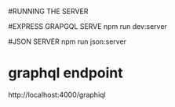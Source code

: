 #RUNNING THE SERVER

#EXPRESS GRAPGQL SERVE
npm run dev:server

#JSON SERVER
npm run json:server

# graphql endpoint

http://localhost:4000/graphiql
